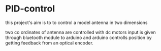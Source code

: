 # PID-control



this project's aim is to to  control  a  model antenna in two dimensions 

two  co ordinates of antenna are controlled  with dc motors  input is given through bluetooth  module to arduino and arduino controlls position by getting feedback from an optical encoder.
